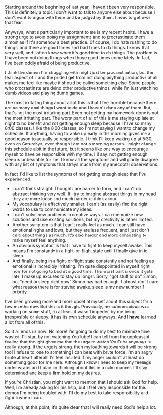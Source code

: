 
Starting around the beginning of last year, I haven't been very responsible. This is definitely a topic I don't want to talk to anyone else about because I don't want to argue with them and be judged by them. I need to get over that fear.

Anyways, what's particularly important to me is my recent habits. I have a strong urge to avoid doing my assignments and to procrastinate them, almost as if it's somehow a best practice. Of course, I do hate rushing to do things, and there are good times and bad times to do things. I know that very well, and I often know when it's good time to do things. The problem is I have been not doing things when those good times come lately. In fact, I've been oddly afraid of being productive.

I think the demon I'm struggling with might just be procrastination, but the fear aspect of it and the pride I get from not doing anything productive at all makes me feel like maybe it should be called something else. Some people who procrastinate are doing other productive things, while I'm just watching dumb videos and playing dumb games.

The most irritating thing about all of this is that I feel horrible because there are so many cool things I want to do and I haven't done any of them. But, that's not the most irritating part. Even not getting my homework done is not the most irritating part. The worst part of all of this is me staying up late at night to no benefit and not getting enough sleep because I have so many 8:00 classes. I like the 8:00 classes, so I'm not saying I want to change my schedule. If anything, having to wake up early in the morning gives me a good reason to actually be responsible. I think I'll keep waking up at 5:30, even on Saturdays, even though I am not a morning person. I might change this schedule a bit in the future, but it seems like one way to encourage myself to have be responsible with my time. I'll say: not getting enough sleep is unbearable for me. I know all the symptoms and will gladly disagree with any list of symptoms that strays much from my anecdotal observations.

In fact, I'd like to list the symtoms of not getting enough sleep that I've experienced:
* I can't think straight. Thoughts are harder to form, and I can't do abstract thinking very well. If I try to imagine abstract things in my head they are more loose and much harder to think about.
* My vocabulary is effectively smaller. I can't (as easily) find the right words to use to communicate my ideas.
* I can't solve new problems in creative ways. I can memorize new solutions and use existing solutions, but my creativity is rather limited.
* Another symptom is that I can't really feel as much. I can still have emotional highs and lows, but they are less frequent, and I just don't care about things as much. It's also harder and more exhausting to make myself feel anything.
* An obvious symptom is that I have to fight to keep myself awake. This means I'm constantly in a fight-or-flight state until I finally give in to sleep.
* And finally, being in a fight-or-flight state constantly and not feeling as emotional is incredibly irritating. I'm quite disppointed in myself right now for not going to bed at a good time. The worst part is once it gets late, I make up excuses to stay up longer. Sorry, "got stuff to do" Simon, but "need to sleep right now" Simon has had enough. I almost don't care what reason there is for staying awake, sleep is my new number 1 priority.

I've been growing more and more upset at myself about this subject for a few months now. But this is it though. Previously, my subconscious was working on some stuff, so at least it wasn't impeded by me being irresposible or sleepy. It has its own schedule anyways. And I **have** learned a lot from all of this.

So it all ends us now! No more! I'm going to do my best to minimize time wasted. I'll start by not watching YouTube! I can tell from the unpleasant feeling that thought gives me that the urge to watch YouTube anyways is really strong. If the urge is strong, then my loathing towards it will be strong too! I refuse to lose to something I can beat with brute force. I'm an angry brute at heart afterall! I'd feel insulted if my anger couldn't at least do something good for me here. Although I know I need to keep my feelings under wraps and I plan on thinking about this in a calm manner. I'll stay determined and keep a firm hold on my desires.

If you're Christian, you might want to mention that I should ask God for help. Well, I'm already asking for his help, but I feel very responsible for this demon I'm being troubled with. I'll do my best to take responsibility and fight it when I can.

Although, at this point, it's quite clear that I will really need God's help a lot.






